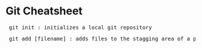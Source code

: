 # Git Cheatsheet

<pre> git init : initializes a local git repository</pre>

<pre> git add [filename] : adds files to the stagging area of a particular index</pre>

<pre></pre>
